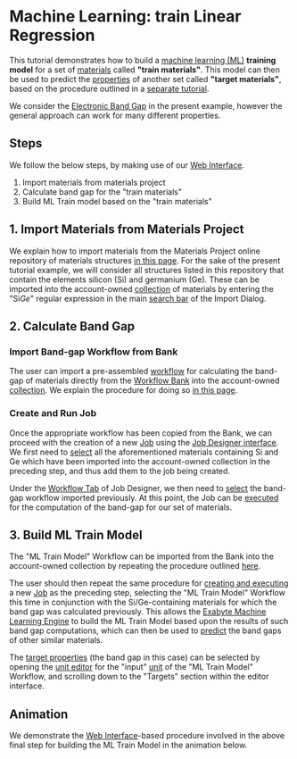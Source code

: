 # Machine Learning: train Linear Regression

This tutorial demonstrates how to build a [machine learning (ML)](../../models-directory/machine-learning/overview.md) **training model** for a set of [materials](../../materials/overview.md) called **"train materials"**. This model can then be used to predict the [properties](../../properties/overview.md) of another set called **"target materials"**, based on the procedure outlined in a [separate tutorial](predict-ml-properties.md). 

We consider the [Electronic Band Gap](../../properties-directory/non-scalar/band-gaps.md) in the present example, however the general approach can work for many different properties.

## Steps

We follow the below steps, by making use of our [Web Interface](../../ui/overview.md).

1. Import materials from materials project
2. Calculate band gap for the "train materials"
3. Build ML Train model based on the "train materials"

## 1. Import Materials from Materials Project

We explain how to import materials from the Materials Project online repository of materials structures [in this page](../../materials/actions/import.md). For the sake of the present tutorial example, we will consider all structures listed in this repository that contain the elements silicon (Si) and germanium (Ge). These can be imported into the account-owned [collection](../../accounts/collections.md) of materials by entering the "Si*Ge*" regular expression in the main [search bar](../../entities-general/actions/search.md) of the Import Dialog.

## 2. Calculate Band Gap

### Import Band-gap Workflow from Bank

The user can import a pre-assembled [workflow](../../workflows/overview.md) for calculating the band-gap of materials directly from the [Workflow Bank](../../workflows/bank.md) into the account-owned [collection](../../accounts/collections.md). We explain the procedure for doing so [in this page](../../workflows/actions/copy-bank.md).

### Create and Run Job

Once the appropriate workflow has been copied from the Bank, we can proceed with the creation of a new [Job](../../jobs/overview.md)
using the [Job Designer interface](../../jobs-designer/overview.md). We first need to [select](../../jobs-designer/actions-header-menu/select-materials.md) all the aforementioned materials containing Si and Ge which have been imported into the account-owned collection in the preceding step, and thus add them to the job being created. 

Under the [Workflow Tab](../../jobs-designer/workflow-tab.md) of Job Designer, we then need to [select](../../jobs-designer/actions-header-menu/select-workflow.md) the band-gap workflow imported previously. At this point, the Job can be [executed](../../jobs/actions/run.md) for the computation of the band-gap for our set of materials. 

## 3. Build ML Train Model

The "ML Train Model" Workflow can be imported from the Bank into the account-owned collection by repeating the procedure outlined [here](../../workflows/actions/copy-bank.md).

The user should then repeat the same procedure for [creating and executing](../../jobs-designer/overview.md) a new [Job](../../jobs/overview.md) as the preceding step, selecting the "ML Train Model" Workflow this time in conjunction with the Si/Ge-containing materials for which the band gap was calculated previously. This allows the [Exabyte Machine Learning Engine](../../software-directory/machine-learning/exabyte/overview.md) to build the ML Train Model based upon the results of such band gap computations, which can then be used to [predict](predict-ml-properties.md) the band gaps of other similar materials.

The [target properties](../../properties/classification/machine-learning.md) (the band gap in this case) can be selected by opening the [unit editor](../../workflow-designer/unit-editor.md) for the "input" [unit](../../workflows/components/units.md) of the "ML Train Model" Workflow, and scrolling down to the "Targets" section within the editor interface.

## Animation

We demonstrate the [Web Interface](../../ui/overview.md)-based procedure involved in the above final step for building the ML Train Model in the animation below. 

<img data-gifffer="/images/tutorials/ml-train-model.gif">
